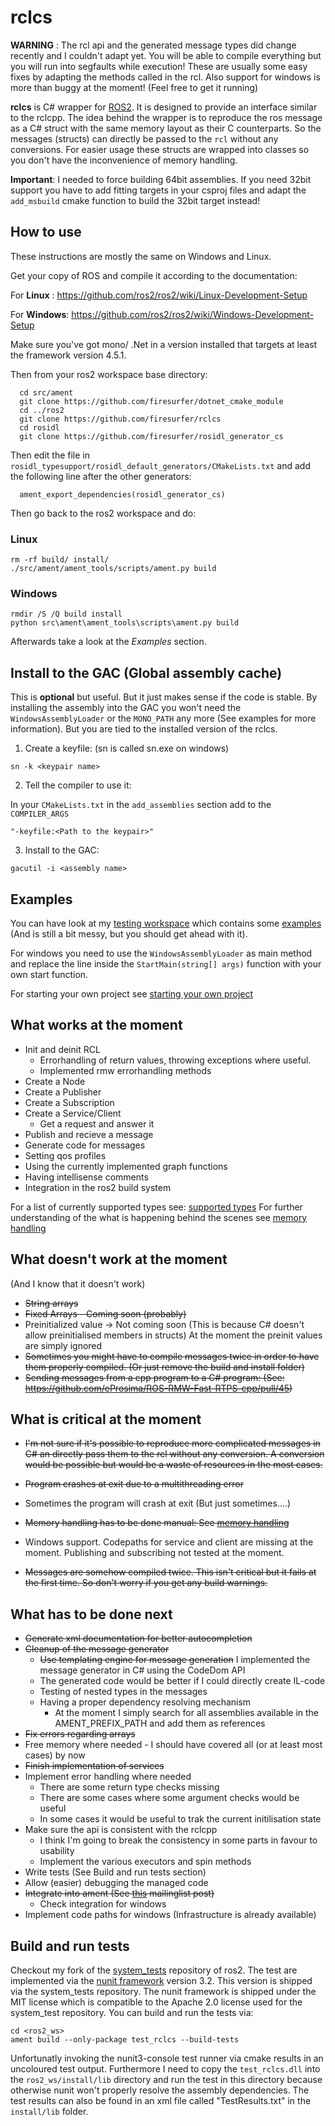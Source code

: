 # rclcs

__WARNING__ : The rcl api and the generated message types did change recently and I couldn't adapt yet. You will be able to compile everything but you will run into segfaults while execution!
These are usually some easy fixes by adapting the methods called in the rcl. Also support for windows is more than buggy at the moment! (Feel free to get it running)

__rclcs__ is C# wrapper for [ROS2](https://github.com/ros2). It is designed to provide an interface similar to the rclcpp.
The idea behind the wrapper is to reproduce the ros message as a C# struct with the same memory layout as their C counterparts.
So the messages (structs) can directly be passed to the `rcl` without any conversions. For easier usage these structs are wrapped into classes so you don't have the inconvenience of memory handling.

__Important__: I needed to force building 64bit assemblies. If you need 32bit support you have to add fitting targets in your csproj files and adapt the `add_msbuild` cmake function to build the 32bit target instead!

## How to use

These instructions are mostly the same on Windows and Linux. 

Get your copy of ROS and compile it according to the documentation:

For __Linux__ : https://github.com/ros2/ros2/wiki/Linux-Development-Setup

For __Windows__: https://github.com/ros2/ros2/wiki/Windows-Development-Setup

Make sure you've got mono/ .Net in a version installed that targets at least the framework version 4.5.1.

Then from your ros2 workspace base directory:
```
  cd src/ament
  git clone https://github.com/firesurfer/dotnet_cmake_module
  cd ../ros2
  git clone https://github.com/firesurfer/rclcs
  cd rosidl
  git clone https://github.com/firesurfer/rosidl_generator_cs
```
Then edit the file in `rosidl_typesupport/rosidl_default_generators/CMakeLists.txt` and add the following line after the other generators:
```
  ament_export_dependencies(rosidl_generator_cs)
```

Then go back to the ros2 workspace and do:


### Linux
```
rm -rf build/ install/
./src/ament/ament_tools/scripts/ament.py build

``` 

### Windows 
```
rmdir /S /Q build install
python src\ament\ament_tools\scripts\ament.py build
```

Afterwards take a look at the _Examples_ section.


## Install to the GAC (Global assembly cache)

This is __optional__ but useful. But it just makes sense if the code is stable. By installing the assembly into the GAC you won't need the `WindowsAssemblyLoader` or the `MONO_PATH` any more (See examples for more information). But you are tied to the installed version of the rclcs.

1. Create a keyfile:
(sn is called sn.exe on windows)

```
sn -k <keypair name>
```

2. Tell the compiler to use it:

In your `CMakeLists.txt` in the `add_assemblies` section add to the `COMPILER_ARGS`
```
"-keyfile:<Path to the keypair>"

```

3. Install to the GAC:

```
gacutil -i <assembly name>
```


 
## Examples

You can have look at my [testing workspace](https://github.com/firesurfer/rclcs_testing_ws) which contains some [examples](https://github.com/firesurfer/rclcs_testing_ws/tree/master/src/test_cs/test_cs/Examples) (And is still a bit messy, but you should get ahead with it).

For windows you need to use the `WindowsAssemblyLoader` as main method and replace the line inside the `StartMain(string[] args)` function with your own start function.

For starting your own project see [starting your own project](doc/StartingOwnProject.md)

## What works at the moment

* Init and deinit RCL
	* Errorhandling of return values, throwing exceptions where useful.
	* Implemented rmw errorhandling methods
* Create a Node
* Create a Publisher
* Create a Subscription
* Create a Service/Client
	* Get a request and answer it
* Publish and recieve a  message 
* Generate code for messages 
* Setting qos profiles
* Using the currently implemented graph functions
* Having intellisense comments
* Integration in the ros2 build system

For a list of currently supported types see: [supported types](doc/SupportedTypes.md)
For further understanding of the what is happening behind the scenes see [memory handling](/doc/MemoryHandling.md)

## What doesn't work at the moment
(And I know that it doesn't work)

* ~~String arrays~~
* ~~Fixed Arrays - Coming soon (probably)~~
* Preinitialized value -> Not coming soon (This is because C# doesn't allow preinitialised members in structs) At the moment the preinit values are simply ignored
* ~~Sometimes you might have to compile messages twice in order to have them properly compiled. (Or just remove the build and install folder)~~
* ~~Sending messages from a cpp program to a C# program: (See: https://github.com/eProsima/ROS-RMW-Fast-RTPS-cpp/pull/45)~~

## What is critical at the moment

* ~~I'm not sure if it's possible to reproduce more complicated messages in C# an directly pass them to the rcl without any conversion. A conversion would be possible but would be a waste of resources in the most cases.~~

* ~~Program crashes at exit due to a multithreading error~~ 
* Sometimes the program will crash at exit (But just sometimes....)
* ~~Memory handling has to be done manual: See [memory handling](/doc/MemoryHandling.md)~~
* Windows support. Codepaths for service and client are missing at the moment. Publishing and subscribing not tested at the moment.
* ~~Messages are somehow compiled twice. This isn't critical but it fails at the first time. So don't worry if you get any build warnings.~~

## What has to be done next

* ~~Generate xml documentation for better autocompletion~~
* ~~Cleanup of the message generator~~
   * ~~Use templating engine for message generation~~ I implemented the message generator in C# using the CodeDom API
   * The generated code would be better if I could directly create IL-code
   * Testing of nested types in the messages
   * Having a proper dependency resolving mechanism
        * At the moment I simply search for all assemblies available in the AMENT_PREFIX_PATH and add them as references
* ~~Fix errors regarding arrays~~
* Free memory where needed - I should have covered all (or at least most cases) by now
* ~~Finish implementation of services~~
* Implement error handling where needed
	* There are some return type checks missing
	* There are some cases where some argument checks would be useful
	* In some cases it would be useful to trak the current initilisation state
* Make sure the api is consistent with the rclcpp
	* I think I'm going to break the consistency in some parts in favour to usability
	* Implement the various executors and spin methods
* Write tests (See Build and run tests section)
* Allow (easier) debugging the managed code
* ~~Integrate into ament (See [this](https://groups.google.com/d/msg/ros-sig-ng-ros/MN_N_SunrjA/wuEUYOXxEwAJ) mailinglist post)~~
    * Check integration for windows
* Implement code paths for windows (Infrastructure is already available)

## Build and run tests

Checkout my fork of the [system_tests](https://github.com/firesurfer/system_tests) repository of ros2.
The test are implemented via the [nunit framework](https://github.com/nunit/docs/wiki/NUnit-Documentation) version 3.2. 
This version is shipped via the system_tests repository. The nunit framework is shipped under the MIT license which is compatible to the 
Apache 2.0 license used for the system_test repository. 
You can build and run the tests via:

```
cd <ros2_ws>
ament build --only-package test_rclcs --build-tests
```

Unfortunatly invoking the nunit3-console test runner via cmake results in an uncoloured test output. Furthermore I need to copy the `test_rclcs.dll` into the 
`ros2_ws/install/lib` directory and run the test in this directory because otherwise nunit won't properly resolve the assembly dependencies. 
The test results can also be found in an xml file called "TestResults.txt" in the `install/lib` folder.

